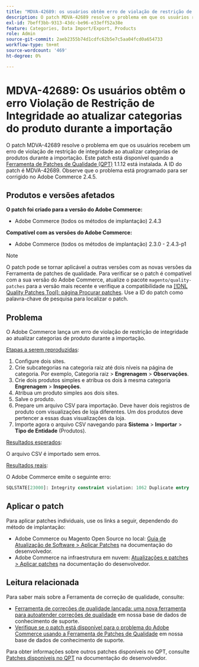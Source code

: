 ```yaml
---
title: "MDVA-42689: os usuários obtêm erro de violação de restrição de integridade ao atualizar categorias de produto durante a importação"
description: O patch MDVA-42689 resolve o problema em que os usuários recebem um erro de violação de restrição de integridade ao atualizar categorias de produtos durante a importação. Este patch está disponível quando a [Ferramenta de correções de qualidade (QPT)](/help/announcements/adobe-commerce-announcements/magento-quality-patches-released-new-tool-to-self-serve-quality-patches.md) 1.1.12 está instalada. A ID do patch é MDVA-42689. Observe que o problema está programado para ser corrigido no Adobe Commerce 2.4.5.
exl-id: 7beff3bb-9313-43dc-be96-e33eff52a38e
feature: Categories, Data Import/Export, Products
role: Admin
source-git-commit: 2aeb2355b74d1cdfc62b5e7c5aa04fcd0a654733
workflow-type: tm+mt
source-wordcount: '469'
ht-degree: 0%

---
```


# MDVA-42689: Os usuários obtêm o erro Violação de Restrição de Integridade ao atualizar categorias do produto durante a importação

O patch MDVA-42689 resolve o problema em que os usuários recebem um erro de violação de restrição de integridade ao atualizar categorias de produtos durante a importação. Este patch está disponível quando a [Ferramenta de Patches de Qualidade (QPT)](/help/announcements/adobe-commerce-announcements/magento-quality-patches-released-new-tool-to-self-serve-quality-patches.md) 1.1.12 está instalada. A ID do patch é MDVA-42689. Observe que o problema está programado para ser corrigido no Adobe Commerce 2.4.5.

## Produtos e versões afetados

**O patch foi criado para a versão do Adobe Commerce:**

* Adobe Commerce (todos os métodos de implantação) 2.4.3

**Compatível com as versões do Adobe Commerce:**

* Adobe Commerce (todos os métodos de implantação) 2.3.0 - 2.4.3-p1

>[!NOTE]
>
>O patch pode se tornar aplicável a outras versões com as novas versões da Ferramenta de patches de qualidade. Para verificar se o patch é compatível com a sua versão do Adobe Commerce, atualize o pacote `magento/quality-patches` para a versão mais recente e verifique a compatibilidade na [[!DNL Quality Patches Tool]: página Procurar patches](https://experienceleague.adobe.com/tools/commerce-quality-patches/index.html). Use a ID do patch como palavra-chave de pesquisa para localizar o patch.

## Problema

O Adobe Commerce lança um erro de violação de restrição de integridade ao atualizar categorias de produto durante a importação.

<u>Etapas a serem reproduzidas</u>:

1. Configure dois sites.
1. Crie subcategorias na categoria raiz até dois níveis na página de categoria. Por exemplo, Categoria raiz > **Engrenagem** > **Observações**.
1. Crie dois produtos simples e atribua os dois à mesma categoria **Engrenagem** > **Inspeções**.
1. Atribua um produto simples aos dois sites.
1. Salve o produto.
1. Prepare um arquivo CSV para importação. Deve haver dois registros de produto com visualizações de loja diferentes. Um dos produtos deve pertencer a essas duas visualizações da loja.
1. Importe agora o arquivo CSV navegando para **Sistema** > **Importar** > **Tipo de Entidade** (Produtos).

<u>Resultados esperados</u>:

O arquivo CSV é importado sem erros.

<u>Resultados reais</u>:

O Adobe Commerce emite o seguinte erro:

```SQL
SQLSTATE[23000]: Integrity constraint violation: 1062 Duplicate entry '1302' for key 'PRIMARY', query was: INSERT INTO `catalog_url_rewrite_product_category` (`url_rewrite_id`,`category_id`,`product_id`) VALUES (?, ?, ?), (?, ?, ?), (?, ?, ?)
```

## Aplicar o patch

Para aplicar patches individuais, use os links a seguir, dependendo do método de implantação:

* Adobe Commerce ou Magento Open Source no local: [Guia de Atualização de Software > Aplicar Patches](https://experienceleague.adobe.com/en/docs/commerce-operations/tools/quality-patches-tool/usage) na documentação do desenvolvedor.
* Adobe Commerce na infraestrutura em nuvem: [Atualizações e patches > Aplicar patches](https://experienceleague.adobe.com/en/docs/commerce-cloud-service/user-guide/develop/upgrade/apply-patches) na documentação do desenvolvedor.

## Leitura relacionada

Para saber mais sobre a Ferramenta de correção de qualidade, consulte:

* [Ferramenta de correções de qualidade lançada: uma nova ferramenta para autoatender correções de qualidade](/help/announcements/adobe-commerce-announcements/magento-quality-patches-released-new-tool-to-self-serve-quality-patches.md) em nossa base de dados de conhecimento de suporte.
* [Verifique se o patch está disponível para o problema do Adobe Commerce usando a Ferramenta de Patches de Qualidade](/help/support-tools/patches-available-in-qpt-tool/check-patch-for-magento-issue-with-magento-quality-patches.md) em nossa base de dados de conhecimento de suporte.

Para obter informações sobre outros patches disponíveis no QPT, consulte [Patches disponíveis no QPT](https://experienceleague.adobe.com/tools/commerce-quality-patches/index.html) na documentação do desenvolvedor.
